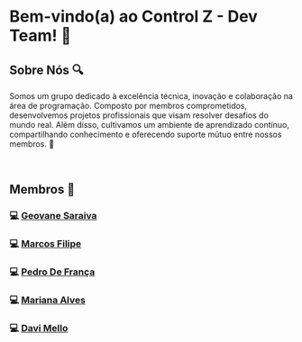 # Bem-vindo(a) ao Control Z - Dev Team! 🚀

##  Sobre Nós 🔍
Somos um grupo dedicado à excelência técnica, inovação e colaboração na área de programação. Composto por membros comprometidos, desenvolvemos projetos profissionais que visam resolver desafios do mundo real. Além disso, cultivamos um ambiente de aprendizado contínuo, compartilhando conhecimento e oferecendo suporte mútuo entre nossos membros. 🤝
&nbsp;

&nbsp;
## Membros 👥 
### 💻 [Geovane Saraiva](https://github.com/0LostConnection)

### 💻 [Marcos Filipe](https://github.com/Kanelaaa)

### 💻 [Pedro De França](https://github.com/ControlZ-DevTeam)

### 💻 [Mariana Alves](https://github.com/ControlZ-DevTeam) 

### 💻 [Davi Mello](https://github.com/ControlZ-DevTeam)
